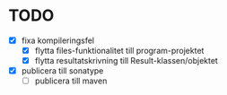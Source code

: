 # TODO

- [x] fixa kompileringsfel
  - [x] flytta files-funktionalitet till program-projektet
  - [x] flytta resultatskrivning till Result-klassen/objektet
- [x] publicera till sonatype
  - [ ] publicera till maven
